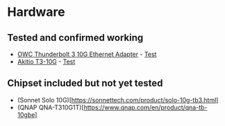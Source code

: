 # Hardware

## Tested and confirmed working
* [OWC Thunderbolt 3 10G Ethernet Adapter](https://eshop.macsales.com/item/OWC/TB3ADP10GBE) - [Test](https://www.virtuallyghetto.com/2019/04/new-thunderbolt-3-to-10gbe-options-for-esxi.html)
* [Akitio T3-10G](https://www.akitio.com/adapters/t3-10g) - [Test](https://www.virtuallyghetto.com/2019/04/new-thunderbolt-3-to-10gbe-options-for-esxi.html)

## Chipset included but not yet tested
* (Sonnet Solo 10G)[https://sonnettech.com/product/solo-10g-tb3.html]
* (QNAP QNA-T310G1T)[https://www.qnap.com/en/product/qna-tb-10gbe]
